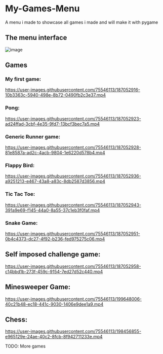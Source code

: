 # My-Games-Menu

A menu i made to showcase all games i made and will make it with pygame


## The menu interface

![image](https://user-images.githubusercontent.com/75546113/187052820-dc34b84d-b184-41b4-9e1e-cf8e89bcd86d.png)

## Games

### My first game:

https://user-images.githubusercontent.com/75546113/187052916-10b3363c-5940-498e-8b72-0490fb2c3e37.mp4

### Pong:

https://user-images.githubusercontent.com/75546113/187052923-ad24ffad-3cbf-4e35-9fd7-13bcf3bec7a5.mp4

### Generic Runner game:

https://user-images.githubusercontent.com/75546113/187052928-81e8587a-ad2c-4acb-9804-1e6220d578b4.mp4

### Flappy Bird:

https://user-images.githubusercontent.com/75546113/187052936-a9251213-e467-43a8-a83c-8db2587d3856.mp4

### Tic Tac Toe:

https://user-images.githubusercontent.com/75546113/187052943-391a9e69-f145-44a0-8a55-37c1eb3f0faf.mp4

### Snake Game:

https://user-images.githubusercontent.com/75546113/187052951-0b4c4373-dc27-4f92-b236-fed975275c06.mp4

## Self imposed challenge game:

https://user-images.githubusercontent.com/75546113/187052958-c14bbd1b-273f-459c-9154-7ed27d52c440.mp4

## Minesweeper Game:

https://user-images.githubusercontent.com/75546113/199648006-40c21b48-ec18-441c-9030-1406e9dee1a9.mp4

## Chess:

https://user-images.githubusercontent.com/75546113/198456855-e965129e-24ae-40c2-8fcb-8f942711233e.mp4


TODO: More games
